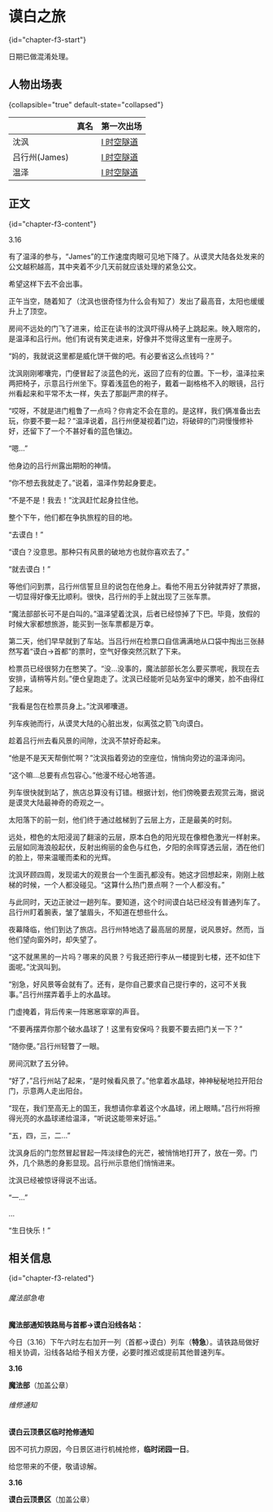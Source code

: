 # 谟白之旅 
{id="chapter-f3-start"}

<include from="general-libs.md" element-id="not-from-original-author"></include>

<tip>
    <p>日期已做混淆处理。</p>
</tip>

## 人物出场表 
{collapsible="true" default-state="collapsed"}

|            | 真名 | 第一次出场                               |
|------------|----|-------------------------------------|
| 沈沨         |    | [I 时空隧道](I-时空隧道.md#chapter-1-start) |
| 吕行州(James) |    | [I 时空隧道](I-时空隧道.md#chapter-1-start) |
| 温泽         |    | [I 时空隧道](I-时空隧道.md#chapter-1-start) |

## 正文
{id="chapter-f3-content"}

3.16

有了温泽的参与，“James”的工作速度肉眼可见地下降了。从谟灵大陆各处发来的公文越积越高，其中夹着不少几天前就应该处理的紧急公文。

希望这样下去不会出事。

正午当空，随着知了（沈沨也很奇怪为什么会有知了）发出了最高音，太阳也缓缓升上了顶空。

房间不远处的门飞了进来，给正在读书的沈沨吓得从椅子上跳起来。映入眼帘的，是温泽和吕行州。他们有说有笑走进来，好像并不觉得这里有一座房子。

“妈的，我就说这里都是威化饼干做的吧。有必要省这么点钱吗？”

沈沨刚刚嘟囔完，门便冒起了淡蓝色的光，返回了应有的位置。下一秒，温泽拉来两把椅子，示意吕行州坐下。穿着浅蓝色的袍子，戴着一副格格不入的眼镜，吕行州看起来和平常不太一样，失去了那副严肃的样子。

“哎呀，不就是进门粗鲁了一点吗？你肯定不会在意的。是这样，我们俩准备出去玩，你要不要一起？”温泽说着，吕行州便凝视着门边，将破碎的门洞慢慢修补好，还留下了一个不甚好看的蓝色镶边。

“嗯...”

他身边的吕行州露出期盼的神情。

“你不想去我就走了。”说着，温泽作势起身要走。

“不是不是！我去！”沈沨赶忙起身拉住他。

整个下午，他们都在争执旅程的目的地。

“去谟白！”

“谟白？没意思。那种只有风景的破地方也就你喜欢去了。”

“就去谟白！”

等他们问到票，吕行州信誓旦旦的说包在他身上。看他不用五分钟就弄好了票据，一切显得好像无比顺利。很快，吕行州的手上就出现了三张车票。

“魔法部部长可不是白叫的。”温泽望着沈沨，后者已经惊掉了下巴。毕竟，放假的时候大家都想旅游，能买到一张车票都是万幸。

第二天，他们早早就到了车站。当吕行州在检票口自信满满地从口袋中掏出三张赫然写着“谟白->首都”的票时，空气好像突然沉默了下来。

检票员已经很努力在憋笑了。“没...没事的，魔法部部长怎么要买票呢，我现在去安排，请稍等片刻。”便仓皇跑走了。沈沨已经能听见站务室中的爆笑，脸不由得红了起来。

“我看是包在检票员身上。”沈沨嘟囔道。

列车疾驰而行，从谟灵大陆的心脏出发，似离弦之箭飞向谟白。

趁着吕行州去看风景的间隙，沈沨不禁好奇起来。

“他是不是天天帮倒忙啊？”沈沨指着旁边的空座位，悄悄向旁边的温泽询问。

“这个嘛...总要有点包容心。”他漫不经心地答道。

列车很快就到站了，旅店总算没有订错。根据计划，他们傍晚要去观赏云海，据说是谟灵大陆最神奇的奇观之一。

太阳落下的前一刻，他们终于通过舷梯到了云层上方，正是最美的时刻。

远处，橙色的太阳浸润了翻滚的云层，原本白色的阳光现在像橙色激光一样射来。云层如同海浪般起伏，反射出绚丽的金色与红色，夕阳的余晖穿透云层，洒在他们的脸上，带来温暖而柔和的光辉。

沈沨环顾四周，发现诺大的观景台一个生面孔都没有。她这才回想起来，刚刚上舷梯的时候，一个人都没碰见。“这算什么热门景点啊？一个人都没有。”

与此同时，天边正驶过一趟列车。要知道，这个时间谟白站已经没有普通列车了。吕行州盯着腕表，皱了皱眉头，不知道在想些什么。

夜幕降临，他们到达了旅店。吕行州特地选了最高层的房屋，说风景好。然而，当他们望向窗外时，却失望了。

“这不就黑黑的一片吗？哪来的风景？亏我还把行李从一楼提到七楼，还不如住下面呢。”沈沨叫到。

“别急，好风景等会就有了。还有，是你自己要求自己提行李的，这可不关我事。”吕行州摆弄着手上的水晶球。

门虚掩着，背后传来一阵窸窸窣窣的声音。

“不要再摆弄你那个破水晶球了！这里有安保吗？我要不要去把门关一下？”

“随你便。”吕行州轻瞥了一眼。

房间沉默了五分钟。

“好了，”吕行州站了起来，“是时候看风景了。”他拿着水晶球，神神秘秘地拉开阳台门，示意两人走出阳台。

“现在，我们至高无上的国王，我想请你拿着这个水晶球，闭上眼睛。”吕行州将擦得光亮的水晶球递给温泽，“听说这能带来好运。”

“五，四，三，二...”

沈沨身后的门忽然冒起冒起一阵淡绿色的光芒，被悄悄地打开了，放在一旁。门外，几个熟悉的身影显现。吕行州示意他们悄悄进来。

沈沨已经被惊讶得说不出话。

“一...”

...

“生日快乐！”


## 相关信息
{id="chapter-f3-related"}

###### 魔法部急电

**魔法部通知铁路局与首都->谟白沿线各站：**

今日（3.16）下午六时左右加开一列（首都->谟白）列车（**特急**）。请铁路局做好相关协调，沿线各站给予相关方便，必要时推迟或提前其他普速列车。

**3.16**

**魔法部**（加盖公章）

###### 维修通知

**谟白云顶景区临时抢修通知**

因不可抗力原因，今日景区进行机械抢修，**临时闭园一日**。

给您带来的不便，敬请谅解。

**3.16**

**谟白云顶景区**（加盖公章）

<include from="general-libs.md" element-id="seealso-general"/>